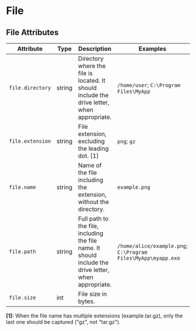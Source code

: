 <!--- Hugo front matter used to generate the website version of this page:
--->

# File

## File Attributes

<!-- semconv registry.file(omit_requirement_level) -->
| Attribute  | Type | Description  | Examples  |
|---|---|---|---|
| `file.directory` | string | Directory where the file is located. It should include the drive letter, when appropriate. | `/home/user`; `C:\Program Files\MyApp` |
| `file.extension` | string | File extension, excluding the leading dot. [1] | `png`; `gz` |
| `file.name` | string | Name of the file including the extension, without the directory. | `example.png` |
| `file.path` | string | Full path to the file, including the file name. It should include the drive letter, when appropriate. | `/home/alice/example.png`; `C:\Program Files\MyApp\myapp.exe` |
| `file.size` | int | File size in bytes. |  |

**[1]:** When the file name has multiple extensions (example.tar.gz), only the last one should be captured ("gz", not "tar.gz").
<!-- endsemconv -->
